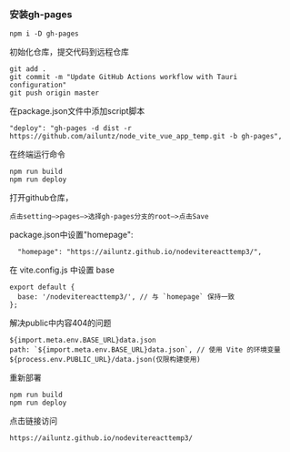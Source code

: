 ### 安装gh-pages
```
npm i -D gh-pages
```
初始化仓库，提交代码到远程仓库
```
git add .
git commit -m "Update GitHub Actions workflow with Tauri configuration"
git push origin master
```
在package.json文件中添加script脚本
```
"deploy": "gh-pages -d dist -r https://github.com/ailuntz/node_vite_vue_app_temp.git -b gh-pages",

```
在终端运行命令
```
npm run build
npm run deploy
```
打开github仓库，
```
点击setting–>pages–>选择gh-pages分支的root–>点击Save
```
package.json中设置"homepage": 
```
  "homepage": "https://ailuntz.github.io/nodevitereacttemp3/",
```
在 vite.config.js 中设置 base
```
export default {
  base: '/nodevitereacttemp3/', // 与 `homepage` 保持一致
};
```
解决public中内容404的问题
```
${import.meta.env.BASE_URL}data.json
path: `${import.meta.env.BASE_URL}data.json`, // 使用 Vite 的环境变量
${process.env.PUBLIC_URL}/data.json(仅限构建使用)
```
重新部署
```
npm run build
npm run deploy
```
点击链接访问
```
https://ailuntz.github.io/nodevitereacttemp3/
```
